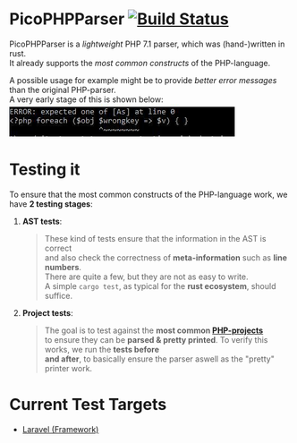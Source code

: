 # PicoPHPParser [![Build Status](https://travis-ci.org/steffengy/pico-php-parser.svg?branch=master)](https://travis-ci.org/steffengy/pico-php-parser)

PicoPHPParser is a *lightweight* PHP 7.1 parser, which was (hand-)written in rust.  
It already supports the *most common constructs* of the PHP-language.  

A possible usage for example might be to provide *better error messages* than the original PHP-parser.  
A very early stage of this is shown below:  
![alt text](/screenshot_example.jpg "")

# Testing it

To ensure that the most common constructs of the PHP-language work, we have **2 testing stages**:  

1. **AST tests**:

    > These kind of tests ensure that the information in the AST is correct  
    > and also check the correctness of **meta-information** such as **line numbers**.  
    > There are quite a few, but they are not as easy to write.  
    > A simple `cargo test`, as typical for the **rust ecosystem**, should suffice.  
2. **Project tests**:  

    > The goal is to test against the **most common [PHP-projects](#current-test-targets)**  
    > to ensure they can be **parsed & pretty printed**. To verify this works, we run the **tests before  
    > and after**, to basically ensure the parser aswell as the "pretty" printer work.  

# Current Test Targets
- [Laravel (Framework)](https://github.com/laravel/framework)
